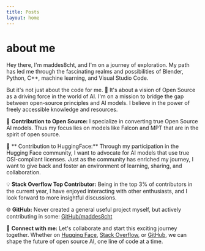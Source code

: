 ```yaml
---
title: Posts
layout: home
---
```

# about me
Hey there, I'm maddes8cht, and I'm on a journey of exploration. My path has led me through the fascinating realms and possibilities of Blender, Python, C++, machine learning, and  Visual Studio Code.

But it's not just about the code for me. 🌱 It's about a vision of Open Source as a driving force in the world of AI. I'm on a mission to bridge the gap between open-source principles and AI models. I believe in the power of freely accessible knowledge and resources.

🚀 **Contribution to Open Source:** I specialize in converting true Open Source AI models. Thus my focus lies on models like Falcon and MPT that are in the spirit of open source.

🤗 ** Contribution to HuggingFace:** Through my participation in the Hugging Face community, I want to advocate for AI models that use true OSI-compliant licenses. Just as the community has enriched my journey, I want to give back and foster an environment of learning, sharing, and collaboration.

💡 **Stack Overflow Top Contributor:** Being in the top 3% of contributors in the current year, I have enjoyed interacting with other enthusiasts, and I look forward to more insightful discussions.

🌐 **GitHub:** Never created a general useful project myself, but actively contributing in some: [GitHub/maddes8cht](https://github.com/maddes8cht)

🔗 **Connect with me:** Let's collaborate and start this exciting journey together. Whether on [Hugging Face](https://huggingface.co/maddes8cht), [Stack Overflow](https://stackoverflow.com/users/20124484/maddes8cht), or [GitHub](https://github.com/maddes8cht), we can shape the future of open source AI, one line of code at a time.
